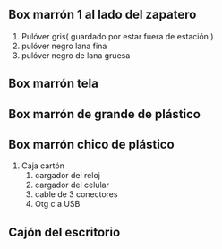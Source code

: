 ## Box marrón 1 al lado del zapatero
1. Pulóver gris( guardado por estar fuera de estación )
2. pulóver negro lana fina
3. pulóver negro de lana gruesa

## Box marrón tela


## Box marrón de grande de plástico



## Box marrón chico de plástico 
1. Caja cartón
	1. cargador del reloj
	2. cargador del celular 
	3. cable de 3 conectores 
	4. Otg c a USB


## Cajón del escritorio


